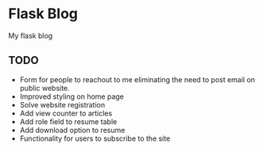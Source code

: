# Flask Blog
My flask blog

## TODO
- Form for people to reachout to me eliminating the need to post email on public website.
- Improved styling on home page
- Solve website registration
- Add view counter to articles
- Add role field to resume table
- Add download option to resume
- Functionality for users to subscribe to the site

